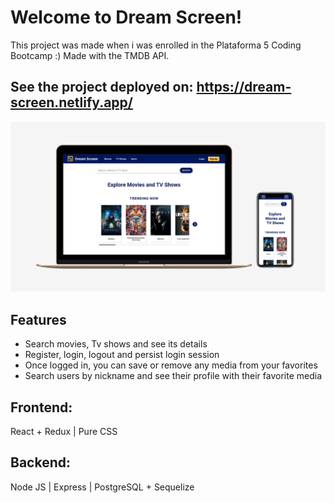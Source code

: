 # Welcome to Dream Screen!

This project was made when i was enrolled in the Plataforma 5 Coding Bootcamp :)
Made with the TMDB API.

## See the project deployed on: https://dream-screen.netlify.app/

![Main preview](previews/main.png)

## Features

   - Search movies, Tv shows and see its details
   - Register, login, logout and persist login session
   - Once logged in, you can save or remove any media from your favorites
   - Search users by nickname and see their profile with their favorite media

## Frontend:

React + Redux | Pure CSS

## Backend:

Node JS | Express | PostgreSQL + Sequelize 
